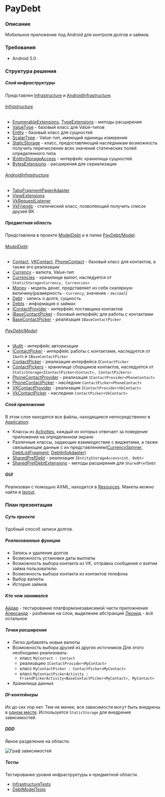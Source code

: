 # PayDebt

### Описание
Мобильное приложение под Android для контроля долгов и займов.

### Требования
*   Android 5.0

### Структура решения
##### Слой инфраструктуры
Представлен [Infrastructure](Infrastructure) и [AndroidInfrastructure](PayDebt/AndroidInfrastructure).

###### [Infrastructure](Infrastructure)
*   [EnumerableExtensions](Infrastructure/EnumerableExtensions.cs), [TypeExtensions](Infrastructure/TypeExtensions.cs) - методы расширения
*   [ValueType](Infrastructure/ValueType.cs) - базовый класс для Value-типов
*   [Entity](Infrastructure/Entity.cs) - базовый класс для сущностей
*   [ScalarType](Infrastructure/ScalarType.cs) - Value-тип, имеющий единицы измерения
*   [StaticStorage](Infrastructure/StaticStorage.cs) - класс, предоставляющий наследникам возможность получить перечисление всех значений статических полей определенного типа
*   [IEntityStorageAccess](Infrastructure/IEntityStorageAccess.cs) - интерфейс хранилища сущностей
*	[BytesExtensions](Infrastructure/BytesExtensions.cs) - расширения для сериализации

###### [AndroidInfrastructure](PayDebt/AndroidInfrastructure)
*   [TabsFragmentPagerAdapter](PayDebt/AndroidInfrastructure/TabsFragmentPagerAdapter.cs)
*   [ViewExtensions](PayDebt/AndroidInfrastructure/ViewExtensions.cs)
*   [VkRequestListener](PayDebt/AndroidInfrastructure/VkRequestListener.cs)
*	[VkFriends](PayDebt/AndroidInfrastructure/VkFriends.cs) - статический класс, позволяющий получить список друзей ВК


##### Предметная область
Представлена в проекте [ModelDebt](ModelDebt) и в папке [PayDebt/Model](PayDebt/Model):

###### [ModelDebt](ModelDebt):
*   [Contact](ModelDebt/Contact.cs), [VKContact](ModelDebt/VKContact.cs), [PhoneContact](ModelDebt/PhoneContact.cs) - базовый класс для контактов, а также его реализации
*   [Currency](ModelDebt/Currency.cs) - валюта, Value-тип
*   [Currencies](ModelDebt/Currencies.cs) - хранилище валют, наследуется от `StaticStorage<Currency, Currencies>`
*   [Money](ModelDebt/Money.cs) - модель денег, представляет из себя скалярную величину(размерность - `Currency`, значение - `decimal`)
*   [Debt](ModelDebt/Debt.cs) - запись о долге, сущность
*   [Debts](ModelDebt/Debts.cs) - информация о займах
*	[IContactProvider](ModelDebt/IContactProvider.cs) - интерфейс поставщика контактов
*	[IBaseContactPicker](ModelDebt/IBaseContactPicker.cs) - базовый интерфейс для работы с контактами
*	[BaseContactPicker](ModelDebt/BaseContactPicker.cs) - реализация `IBaseContactPicker`

###### [PayDebt/Model](PayDebt/Model):
*	[IAuth](PayDebt/Model/IAuth.cs) - интерфейс авторизации
*	[IContactPicker](PayDebt/Model/IContactPicker.cs) - интерфейс работы с контактами, наследуется от `IAuth` и `IBaseContactPicker`
*	[ContactPicker](PayDebt/Model/ContactPicker.cs) - реализация интерфейса `IContactPicker`
*	[ContactPickers](PayDebt/Model/ContactPickers.cs) - хранилище сборщиков контактов, наследуется от `StaticStorage<IContactPicker<Contact>, ContactPickers>`
*	[PhoneContactProvider](PayDebt/Model/PhoneContactProvider.cs) - реализация `IContactProvider<PhoneContact>`
*	[PhoneContactPicker](PayDebt/Model/PhoneContactPicker.cs) - наследник `ContactPicker<PhoneContact>`
*	[VKContactProvider](PayDebt/Model/VKContactProvider.cs) - реализация `IContactProvider<VkContact>`
*	[VkContactPicker](PayDebt/Model/VkContactPicker.cs) - наследник `ContactPicker<VkContact>`

##### Слой приложения
В этом слое находятся все файлы, находящиеся непосредственно в [Application](PayDebt/Application):
*   Классы из [Activities](PayDebt/Application/Activities), каждый из которых отвечает за поведение приложения на определенном экране
*	Различные классы, задающие взаимодествие с виджетами, а также связывающие данные с их представлением([CurrencySpinner](PayDebt/Application/CurrencySpinner.cs), [DebtListFragment](PayDebt/Application/DebtListFragment), [DebtInfoAdapter](PayDebt/Application/DebtInfoAdapter.cs))
*   [SharedPrefDebt](PayDebt/Application/SharedPrefDebt.cs) - реализация `IEntityStorageAccess<int, Debt>`
*   [SharedPrefDebtExtensions](PayDebt/Application/SharedPrefDebtExtensions.cs) - методы расширения для `SharedPrefDebt`


##### GUI
Реализован с помощью AXML, находится в [Resources](PayDebt/Resources). Макеты можно найти в [layout](PayDebt/Resources/layout).





### План презентации

##### Суть проекта
Удобный способ записи долгов.

##### Реализованные функции
*	Запись и удаление долгов
*	Возможность установки даты выплаты
*	Возможность выбора контакта из VK, отправка сообщения о взятии займа пользователю
*	Возможность выбора контакта из контактов телефона
*  	Выбор валюты
*  	История займов

##### Кто чем занимался
[Айдар](https://github.com/lowgear) - тестирование платформонезависимой части приложнения
[Александр](https://github.com/ashibaev) - разбиение на слои, выделение абстракций
[Леонид](https://github.com/Leoltron) - всё остальное

##### Точки расширения 
*	Легко добавлять новые валюты
*	Возможность выбора друзей из других источников
	Для этого необходимо реализовать:
	*	класс `MyContact : Contact`
	*	реализацию `IContactProvider<MyContact>`
	*	класс `MyContactPicker : ContactPicker<MyContact>`
	*	класс `MyContactPickerActivity : FriendPickerActivity<BaseContactPicker<MyContact>, MyContact>`
*	Хранилища данных

##### DI-контейнеры
Их до сих пор нет. Тем не менее, все зависимости могут быть внедрены в [одном месте](PayDebt/Application/CustomApplication.cs). Используется `StaticStorage` для внедрения зависимостей.

##### DDD
Явное разделение на области. 

![Граф зависимостей](https://cdn1.savepice.ru/uploads/2018/6/15/ccea3af1368864f45d7f64fc75ac0264-full.png)

##### Тесты
Тестирование уровня инфраструктуры и предметной области.
*	[InfrastructureTests](InfrastructureTests)
*	[DebtModelTests](DebtModelTests)

